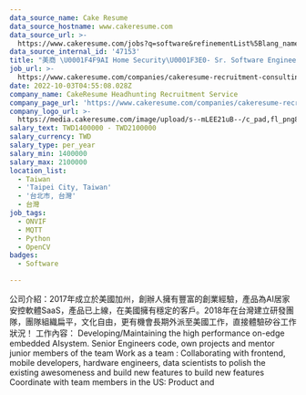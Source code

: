 ```yaml
---
data_source_name: Cake Resume
data_source_hostname: www.cakeresume.com
data_source_url: >-
  https://www.cakeresume.com/jobs?q=software&refinementList%5Blang_name%5D%5B0%5D=English&refinementList%5Bsalary_type%5D=per_year&range%5Bsalary_range%5D%5Bmin%5D=1000000&page=2
data_source_internal_id: '47153'
title: "美商 \U0001F4F9AI Home Security\U0001F3E0- Sr. Software Engineer(Python, ONVIF)- TL"
job_url: >-
  https://www.cakeresume.com/companies/cakeresume-recruitment-consulting/jobs/ai-home-security-sr-embedded-engineer-tl
date: 2022-10-03T04:55:08.028Z
company_name: CakeResume Headhunting Recruitment Service
company_page_url: 'https://www.cakeresume.com/companies/cakeresume-recruitment-consulting'
company_logo_url: >-
  https://media.cakeresume.com/image/upload/s--mLEE21uB--/c_pad,fl_png8,h_200,w_200/v1620881212/vdbipassrdfr8omwzeq6.png
salary_text: TWD1400000 - TWD2100000
salary_currency: TWD
salary_type: per_year
salary_min: 1400000
salary_max: 2100000
location_list:
  - Taiwan
  - 'Taipei City, Taiwan'
  - '台北市, 台灣'
  - 台灣
job_tags:
  - ONVIF
  - MQTT
  - Python
  - OpenCV
badges:
  - Software

---
```


公司介紹：2017年成立於美國加州，創辦人擁有豐富的創業經驗，產品為AI居家安控軟體SaaS，產品已上線，在美國擁有穩定的客戶。2018年在台灣建立研發團隊，團隊組織扁平，文化自由，更有機會長期外派至美國工作，直接體驗矽谷工作狀況！ 工作內容： Developing/Maintaining the high performance on-edge embedded AIsystem. Senior Engineers code, own projects and mentor junior members of the team Work as a team : Collaborating with frontend, mobile developers, hardware engineers, data scientists to polish the existing awesomeness and build new features to build new features Coordinate with team members in the US: Product and